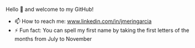 Hello 👋 and welcome to my GitHub! 

- 📫 How to reach me: www.linkedin.com/in/jmeringarcia
- ⚡ Fun fact: You can spell my first name by taking the first letters of the months from July to November

